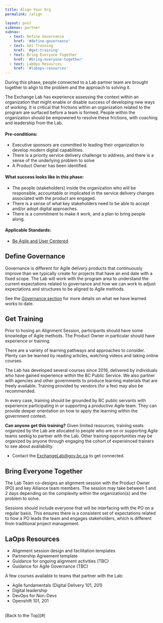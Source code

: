 ```yaml
---
title: Align Your Org
permalink: /align

layout: post
sidenav: partner
subnav:
  - text: Define Governance
    href: '#define-governance'
  - text: Get Training
    href: '#get-training'
  - text: Bring Everyone Together
    href: '#bring-everyone-together'
  - text: LabOps Resources
    href: '#labops-resources'
---
```

During this phase, people connected to a Lab partner team are brought together to align to the problem and the approach to solving it.

The Exchange Lab has experience assessing the context within an organization that might enable or disable success of developing new ways of working. It is critical that frictions within an organization related to the program are surfaced before a team is formed. People within the organization should be empowered to resolve these frictions, with coaching and leadership from the Lab.

#### Pre-conditions:
- Executive sponsors are committed to leading their organization to develop modern digital capabilities.
- There is a priority service delivery challenge to address, and there is a sense of the underlying problem to solve
- A Product Owner has been identified.

#### What success looks like in this phase:
- The people (stakeholders) inside the organization who will be responsible, accountable or implicated in the service delivery changes associated with the product are engaged.
- There is a sense of what key stakeholders need to be able to accept and/or adopt digital approaches.
- There is a commitment to make it work, and a plan to bring people along.

#### Applicable Standards:
- [Be Agile and User Centered](https://github.com/bcgov/exchangelabops/reference/standard.md#agile)

## Define Governance
Governance is different for Agile delivery products that continuously improve than we typically create for projects that have an end date with a fixed scope. The Lab will work with the program area to understand the current expectations related to governance and how we can work to adjust expectations and structures to be aligned to Agile methods.

See the [Governance section](https://heatherremacle.github.io/exchangelabops/governance) for more details on what we have learned works to date.

## Get Training

Prior to hosing an Alignment Session, participants should have some knowledge of Agile methods. The Product Owner in particular should have experience or training.

There are a variety of learning pathways and approaches to consider. Plenty can be learned by reading articles, watching videos and taking online courses.

The Lab has developed several courses since 2016, delivered by individuals who have gained experience within the BC Public Service. We also partner with agencies and other governments to produce learning materials that are freely available. Training provided by vendors (for a fee) may also be recommended.

In every case, training should be grounded by BC public servants with experience participating in or supporting a *productive* Agile team. They can provide deeper orientation on how to apply the learning within the government context.

**Can anyone get this training?**
Given limited resources, training seats organized by the Lab are allocated to people who are on or supporting Agile teams seekig to partner with the Lab. Other training opportunities may be organized by anyone through engaging the cohort of experienced trainers to see about availability.

- Contact the ExchangeLab@gov.bc.ca to get connected.

## Bring Everyone Together

The Lab Team co-designs an alignment session with the Product Owner (PO) and key Alliance team members. The session may take between 1 and 2 days depending on the complexity within the organization(s) and the problem to solve.

Sessions should include everyone that will be interfacing with the PO on a regular basis. This ensures there is a consistent set of expectations related to how a PO leads the team and engages stakeholders, which is different from traditional project management.

## LaOps Resources

- Alignment session design and facilitation templates
- Partnership Agreement template
- Guidance for ongoing alignment activities (TBC)
- Guidance for Agile Governance (TBC)

A few courses available to teams that partner with the Lab:
- Agile fundamentals (Digital Delivery 101, 201)
- Digital leadership
- DevOps for Non-Devs
- Openshift 101, 201

<br/>
[Back to the Top](#)
